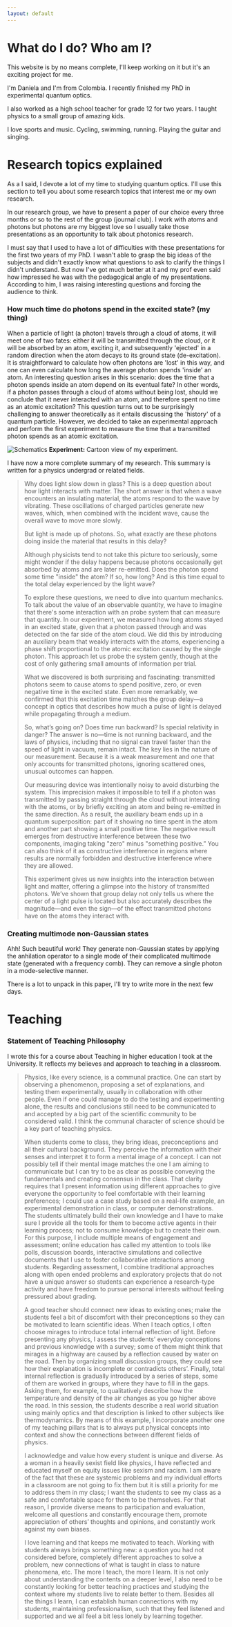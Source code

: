 ```yaml
---
layout: default
---
```

<!---
**What is this about?** This is a website to share my projects and thoughts related to physics and education. Maybe even cycling. 
-->
# What do I do? Who am I? 

This website is by no means complete, I'll keep working on it but it's an exciting project for me. 

I'm Daniela and I'm from Colombia. I recently finished my PhD in experimental quantum optics.

I also worked as a high school teacher for grade 12 for two years. I taught physics to a small group of amazing kids. 

I love sports and music. Cycling, swimming, running. Playing the guitar and singing. 

# Research topics explained
As a I said, I devote a lot of my time to studying quantum optics. I'll use this section to tell you about some research topics that interest me or my own research. 

In our research group, we have to present a paper of our choice every three months or so to the rest of the group (journal club). I work with atoms and photons but photons are my biggest love so I usually take those presentations as an opportunity to talk about photonics research. 

I must say that I used to have a lot of difficulties with these presentations for the first two years of my PhD. I wasn't able to grasp the big ideas of the subjects and didn't exactly know what questions to ask to clarify the things I didn't understand. But now I've got much better at it and my prof even said how impressed he was with the pedagogical angle of my presentations. According to him, I was raising interesting questions and forcing the audience to think. 


### How much time do photons spend in the excited state? (my thing)

When a particle of light (a photon) travels through a cloud of atoms, it will meet one of two fates: either it will be transmitted through the cloud, or it will be absorbed by an atom, exciting it, and subsequently 'ejected' in a random direction when the atom decays to its ground state (de-excitation). It is straightforward to calculate how often photons are 'lost' in this way, and one can even calculate how long the average photon spends 'inside' an atom. An interesting question arises in this scenario: does the time that a photon spends inside an atom depend on its eventual fate? In other words, if a photon passes through a cloud of atoms without being lost, should we conclude that it never interacted with an atom, and therefore spent no time as an atomic excitation? This question turns out to be surprisingly challenging to answer theoretically as it entails discussing the 'history' of a quantum particle. However, we decided to take an experimental approach and perform the first experiment to measure the time that a transmitted photon spends as an atomic excitation.

![Schematics](/assets/images/setup.png)
**Experiment:** Cartoon view of my experiment. 

I have now a more complete summary of my research. This summary is written for a physics undergrad or related fields. 

> Why does light slow down in glass? This is a deep question about how light interacts with matter. The short answer is that when a wave encounters an insulating material, the atoms respond to the wave by vibrating. These oscillations of charged particles generate new waves, which, when combined with the incident wave, cause the overall wave to move more slowly.
>
>But light is made up of photons. So, what exactly are these photons doing inside the material that results in this delay?
>
>Although physicists tend to not take this picture too seriously, some might wonder if the delay happens because photons occasionally get absorbed by atoms and are later re-emitted. Does the photon spend some time "inside" the atom? If so, how long? And is this time equal to the total delay experienced by the light wave?
>
>To explore these questions, we need to dive into quantum mechanics. To talk about the value of an observable quantity, we have to imagine that there's some interaction with an probe system that can measure that quantity. In our experiment, we measured how long atoms stayed in an excited state, given that a photon passed through and was detected on the far side of the atom cloud. We did this by introducing an auxiliary beam that weakly interacts with the atoms, experiencing a phase shift proportional to the atomic excitation caused by the single photon. This approach let us probe the system gently, though at the cost of only gathering small amounts of information per trial.
>
>What we discovered is both surprising and fascinating: transmitted photons seem to cause atoms to spend positive, zero, or even negative time in the excited state. Even more remarkably, we confirmed that this excitation time matches the group delay—a concept in optics that describes how much a pulse of light is delayed while propagating through a medium.
>
>So, what’s going on? Does time run backward? Is special relativity in danger? The answer is no—time is not running backward, and the laws of physics, including that no signal can travel faster than the speed of light in vacuum, remain intact. The key lies in the nature of our measurement. Because it is a weak measurement and one that only accounts for transmitted photons, ignoring scattered ones, unusual outcomes can happen.
>
>Our measuring device was intentionally noisy to avoid disturbing the system. This imprecision makes it impossible to tell if a photon was transmitted by passing straight through the cloud without interacting with the atoms, or by briefly exciting an atom and being re-emitted in the same direction. As a result, the auxiliary beam ends up in a quantum superposition: part of it showing no time spent in the atom and another part showing a small positive time. The negative result emerges from destructive interference between these two components, imaging taking "zero" minus "something positive.” You can also think of it as constructive interference in regions where results are normally forbidden and destructive interference where they are allowed.
>
>This experiment gives us new insights into the interaction between light and matter, offering a glimpse into the history of transmitted photons. We’ve shown that group delay not only tells us where the center of a light pulse is located but also accurately describes the magnitude—and even the sign—of the effect transmitted photons have on the atoms they interact with.

### Creating multimode non-Gaussian states

Ahh! Such beautiful work!
They generate non-Gaussian states by applying the anhilation operator to a single mode of their complicated multimode state (generated with a frequency comb). They can remove a single photon in a mode-selective manner. 

There is a lot to unpack in this paper, I'll try to write more in the next few days. 

# Teaching

### Statement of Teaching Philosophy

I wrote this for a course about Teaching in higher education I took at the University. It reflects my believes and approach to teaching in a classroom. 

> Physics, like every science, is a communal practice. One can start by observing a phenomenon, proposing a set of explanations, and testing them experimentally, usually in collaboration with other people. Even if one could manage to do the testing and experimenting alone, the results and conclusions still need to be communicated to and accepted by a big part of the scientific community to be considered valid. I think the communal character of science should be a key part of teaching physics. 
>
>When students come to class, they bring ideas, preconceptions and all their cultural background. They perceive the information with their senses and interpret it to form a mental image of a concept. I can not possibly tell if their mental image matches the one I am aiming to communicate but I can try to be as clear as possible conveying the fundamentals and creating consensus in the class. That clarity requires that I present information using different approaches to give everyone the opportunity to feel comfortable with their learning preferences; I could use a case study based on a real-life example, an experimental demonstration in class, or computer demonstrations. The students ultimately build their own knowledge and I have to make sure I provide all the tools for them to become active agents in their learning process; not to consume knowledge but to create their own. For this purpose, I include multiple means of engagement and assessment; online education has called my attention to tools like polls, discussion boards, interactive simulations and collective documents that I use to foster collaborative interactions among students. Regarding assessment, I combine traditional approaches along with open ended problems and exploratory projects that do not have a unique answer so students can experience a research-type activity and have freedom to pursue personal interests without feeling pressured about grading. 
>
>A good teacher should connect new ideas to existing ones; make the students feel a bit of discomfort with their preconceptions so they can be motivated to learn scientific ideas. When I teach optics, I often choose mirages to introduce total internal reflection of light. Before presenting any physics, I assess the students’ everyday conceptions and previous knowledge with a survey; some of them might think that mirages in a highway are caused by a reflection caused by water on the road. Then by organizing small discussion groups, they could see how their explanation is incomplete or contradicts others’. Finally, total internal reflection is gradually introduced by a series of steps, some of them are worked in groups, where they have to fill in the gaps. Asking them, for example, to qualitatively describe how the temperature and density of the air changes as you go higher above the road. In this session, the students describe a real world situation using mainly optics and that description is linked to other subjects like thermodynamics. By means of this example, I incorporate another one of my teaching pillars that is to always put physical concepts into context and show the connections between different fields of physics. 
>
>I acknowledge and value how every student is unique and diverse. As a woman in a heavily sexist field like physics, I have reflected and educated myself on equity issues like sexism and racism. I am aware of the fact that these are systemic problems and my individual efforts in a classroom are not going to fix them but it is still a priority for me to address them in my class; I want the students to see my class as a safe and comfortable space for them to be themselves. For that reason, I provide diverse means to participation and evaluation, welcome all questions and constantly encourage them, promote appreciation of others’ thoughts and opinions, and constantly work against my own biases.
>
>I love learning and that keeps me motivated to teach. Working with students always brings something new: a question you had not considered before, completely different approaches to solve a problem, new connections of what is taught in class to nature phenomena, etc. The more I teach, the more I learn. It is not only about understanding the contents on a deeper level, I also need to be constantly looking for better teaching practices and studying the context where my students live to relate better to them.  Besides all the things I learn, I can establish human connections with my students, maintaining professionalism, such that they feel listened and supported and we all feel a bit less lonely by learning together. 
